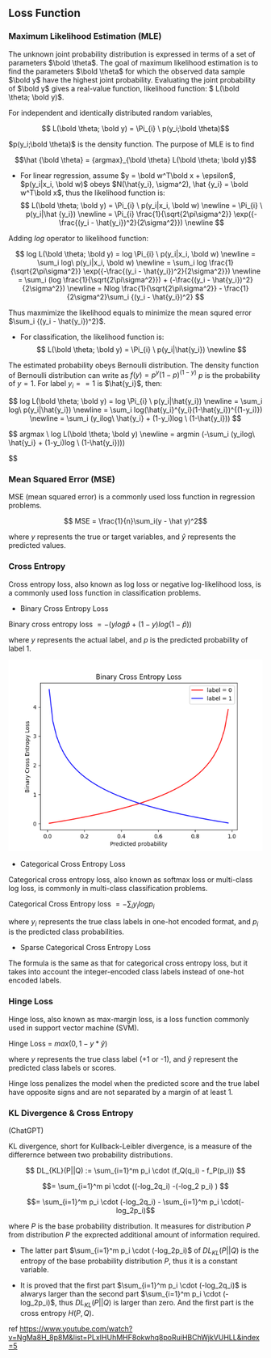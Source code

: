 ## Loss Function

### Maximum Likelihood Estimation (MLE)

The unknown joint probability distribution is expressed in terms of a set of parameters $\bold \theta$. The goal of maximum likelihood estimation is to find the parameters $\bold \theta$ for which the observed data sample $\bold y$ have the highest joint probability. Evaluating the joint probability of $\bold y$ gives a real-value function, likelihood function: $ L(\bold \theta; \bold y)$.

For independent and identically distributed random variables, 

$$ L(\bold \theta; \bold y) = \Pi_{i} \ p(y_i;\bold \theta)$$

$p(y_i;\bold \theta)$ is the density function. The purpose of MLE is to find 

$$\hat {\bold \theta} = {argmax}_{\bold \theta} L(\bold \theta; \bold y)$$

* For linear regression, assume $y = \bold w^T\bold x + \epsilon$,  $p(y_i|x_i, \bold w)$ obeys $N(\hat{y_i}, \sigma^2), \hat {y_i} = \bold w^T\bold x$, thus the likelihood function is:
$$ 
    L(\bold \theta; \bold y) = \Pi_{i} \ p(y_i|x_i, \bold w) \newline
    = \Pi_{i} \ p(y_i|\hat {y_i}) \newline
    = \Pi_{i} \frac{1}{\sqrt{2\pi\sigma^2}} \exp({-\frac{(y_i - \hat{y_i})^2}{2\sigma^2}}) \newline 
$$

Adding $log$ operator to likelihood function:

$$
    log  L(\bold \theta; \bold y) = log \Pi_{i} \ p(y_i|x_i, \bold w) \newline
    = \sum_i log\ p(y_i|x_i, \bold w) \newline
    = \sum_i log \frac{1}{\sqrt{2\pi\sigma^2}} \exp({-\frac{(y_i - \hat{y_i})^2}{2\sigma^2}}) \newline
    = \sum_i (log \frac{1}{\sqrt{2\pi\sigma^2}}) + (-\frac{(y_i - \hat{y_i})^2}{2\sigma^2}) \newline
    = Nlog \frac{1}{\sqrt{2\pi\sigma^2}} - \frac{1}{2\sigma^2}\sum_i {(y_i - \hat{y_i})^2}
$$

Thus maxmimize the likelihood equals to minimize the mean squred error $\sum_i {(y_i - \hat{y_i})^2}$.


* For classification, the likelihood function is:
$$ 
    L(\bold \theta; \bold y) = \Pi_{i} \ p(y_i|\hat{y_i}) \newline
$$

The estimated probability obeys Bernoulli distribution. The density function of Bernoulli distribution can write as $f(y) = p^y(1-p)^{(1-y)}$ $p$ is the probability of $y = 1$. For label $y_i == 1$ is $\hat{y_i}$, then:

$$
    log L(\bold \theta; \bold y) = log \Pi_{i} \ p(y_i|\hat{y_i}) \newline
    = \sum_i log\ p(y_i|\hat{y_i}) \newline
    = \sum_i log(\hat{y_i}^{y_i}(1-\hat{y_i})^{(1-y_i)}) \newline
    = \sum_i (y_ilog\ \hat{y_i} + (1-y_i)log \ (1-\hat{y_i}))
$$

$$
    argmax \ log L(\bold \theta; \bold y) \newline
    = argmin (-\sum_i (y_ilog\ \hat{y_i} + (1-y_i)log \ (1-\hat{y_i})))

$$


### Mean Squared Error (MSE)

MSE (mean squared error) is a commonly used loss function in regression problems. 

$$ MSE = \frac{1}{n}\sum_i(y - \hat y)^2$$

where $y$ represents the true or target variables, and $\hat y$ represents the predicted values.



### Cross Entropy

Cross entropy loss, also known as log loss or negative log-likelihood loss, is a commonly used loss function in classification problems.
    
* Binary Cross Entropy Loss

Binary cross entropy loss $= -(ylog {\hat p} + (1-y)log(1-\hat p))$

where $y$ represents the actual label, and $p$ is the predicted probability of label 1. 

![](figures/binary_crossentropy_loss.png)


* Categorical Cross Entropy Loss

Categorical cross entropy loss, also known as softmax loss or multi-class log loss, is commonly in multi-class classification problems.

Categorical Cross Entropy loss $= -\sum_i y_ilogp_i$

where $y_i$ represents the true class labels in one-hot encoded format, and $p_i$ is the predicted class probabilities.

* Sparse Categorical Cross Entropy Loss

The formula is the same as that for categorical cross entropy loss, but it takes into account the integer-encoded class labels instead of one-hot encoded labels.

### Hinge Loss

Hinge loss, also known as max-margin loss, is a loss function commonly used in support vector machine (SVM).

Hinge Loss = $max(0, 1- y * \hat y)$

where $y$ represents the true class label (+1 or -1), and $\hat y$ represent the predicted class labels or scores.

Hinge loss penalizes the model when the predicted score and the true label have opposite signs and are not separated by a margin of at least 1.


### KL Divergence & Cross Entropy

(ChatGPT)

KL divergence, short for Kullback-Leibler divergence, is a measure of the differernce between two probability distributions. 


$$ DL_{KL}(P||Q) := \sum_{i=1}^m p_i \cdot (f_Q(q_i) - f_P(p_i)) $$

$$= \sum_{i=1}^m pi \cdot ((-log_2q_i) -(-log_2 p_i) ) $$

$$= \sum_{i=1}^m p_i \cdot (-log_2q_i) - \sum_{i=1}^m p_i \cdot(-log_2p_i)$$ 

where $P$ is the base probability distribution. It measures for distribution $P$ from distribution $P$ the exprected additional amount of information required.


- The latter part $\sum_{i=1}^m p_i \cdot (-log_2p_i)$ of $DL_{KL}(P||Q)$ is the entropy of the base probability distribution $P$, thus it is a constant variable.

- It is proved that the first part $\sum_{i=1}^m p_i \cdot (-log_2q_i)$ is alwarys larger than the second part $\sum_{i=1}^m p_i \cdot (-log_2p_i)$, thus $DL_{KL}(P||Q)$ is larger than zero. And the first part is the cross entropy $H(P, Q)$.


ref https://www.youtube.com/watch?v=NgMa8H_8p8M&list=PLxIHUhMHF8okwhq8poRuiHBChWjkVUHLL&index=5


